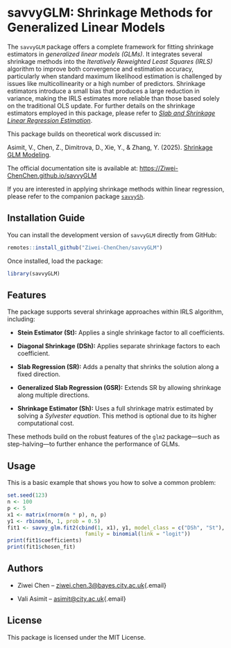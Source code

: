 # savvyGLM: Shrinkage Methods for Generalized Linear Models

The `savvyGLM` package offers a complete framework for fitting shrinkage estimators in *generalized linear models (GLMs)*. 
It integrates several shrinkage methods into the *Iteratively Reweighted Least Squares (IRLS)* algorithm to improve both convergence
and estimation accuracy, particularly when standard maximum likelihood estimation is challenged by issues like multicollinearity or 
a high number of predictors. Shrinkage estimators introduce a small bias that produces a large reduction in variance, 
making the IRLS estimates more reliable than those based solely on the traditional OLS update. 
For further details on the shrinkage estimators employed in this package, 
please refer to [*Slab and Shrinkage Linear Regression Estimation*](http//...).

This package builds on theoretical work discussed in:

Asimit, V., Chen, Z., Dimitrova, D., Xie, Y., & Zhang, Y. (2025). [Shrinkage GLM Modeling](http//...).

The official documentation site is available at: <https://Ziwei-ChenChen.github.io/savvyGLM>

If you are interested in applying shrinkage methods within linear regression, 
please refer to the companion package [`savvySh`](https://github.com/Ziwei-ChenChen/savvySh).

## Installation Guide

You can install the development version of `savvyGLM` directly from GitHub:

``` r
remotes::install_github("Ziwei-ChenChen/savvyGLM")
```

Once installed, load the package:

``` r
library(savvyGLM)
```

## Features

The package supports several shrinkage approaches within IRLS algorithm, including:

-   **Stein Estimator (St):** Applies a single shrinkage factor to all coefficients.

-   **Diagonal Shrinkage (DSh):** Applies separate shrinkage factors to each coefficient.

-   **Slab Regression (SR):** Adds a penalty that shrinks the solution along a fixed direction.

-   **Generalized Slab Regression (GSR):** Extends SR by allowing shrinkage along multiple directions.

-   **Shrinkage Estimator (Sh):** Uses a full shrinkage matrix estimated by solving a *Sylvester equation*. This method is optional due to its higher computational cost.

These methods build on the robust features of the `glm2` package—such as step-halving—to further enhance the performance of GLMs.

## Usage

This is a basic example that shows you how to solve a common problem:

``` r
set.seed(123)
n <- 100
p <- 5
x1 <- matrix(rnorm(n * p), n, p)
y1 <- rbinom(n, 1, prob = 0.5)
fit1 <- savvy_glm.fit2(cbind(1, x1), y1, model_class = c("DSh", "St"),
                         family = binomial(link = "logit"))
print(fit1$coefficients)
print(fit1$chosen_fit)
```

## Authors

-   Ziwei Chen – [ziwei.chen.3\@bayes.city.ac.uk](mailto:ziwei.chen.3@bayes.city.ac.uk){.email}

-   Vali Asimit – [asimit\@city.ac.uk](mailto:asimit@city.ac.uk){.email}

## License

This package is licensed under the MIT License.
